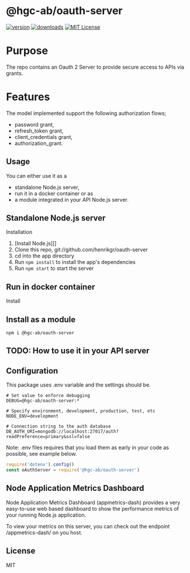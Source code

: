 # @hgc-ab/oauth-server

[![version](https://img.shields.io/npm/v/@hgc-ab/oauth-server.svg?style=flat-square)](http://npm.im/@hgc-ab/oauth-server)
[![downloads](https://img.shields.io/npm/dm/@hgc-ab/oauth-server.svg?style=flat-square)](http://npm-stat.com/charts.html?package=@hgc-ab/oauth-server&from=2020-01-22)
[![MIT License](https://img.shields.io/npm/l/@hgc-ab/oauth-server.svg?style=flat-square)](http://opensource.org/licenses/MIT)

# Purpose 
The repo contains an Oauth 2 Server to provide secure access to APIs via grants. 

#  Features
The model implemented support the following authorization flows;
 - password grant,
 - refresh_token grant,
 - client_credentials grant,
 - authorization_grant.

## Usage
You can either use it as a 
- standalone Node.js server, 
- run it in a docker container or as 
- a module integrated in your API Node.js server. 

## Standalone Node.js server

Installation
1. [Install Node.js][]
2. Clone this repo, git://github.com/henrikgr/oauth-server
3. cd into the app directory
4. Run `npm install` to install the app's dependencies
5. Run `npm start` to start the server


## Run in docker container

Install

## Install as a module

```shell script
npm i @hgc-ab/oauth-server
```

## TODO: How to use it in your API server

## Configuration

This package uses .env variable and the settings should be.

```shell script
# Set value to enforce debugging
DEBUG=@hgc-ab/oauth-server:*

# Specify environment, development, production, test, etc
NODE_ENV=development

# Connection string to the auth database
DB_AUTH_URI=mongodb://localhost:27017/auth?readPreference=primary&ssl=false

```
Note: .env files requires that you load them as early in your code as possible, see example below.

```javascript
require('dotenv').config()
const oAuthServer = require('@hgc-ab/oauth-server')

```

## Node Application Metrics Dashboard
Node Application Metrics Dashboard (appmetrics-dash) provides a very easy-to-use web based dashboard to show the 
performance metrics of your running Node.js application.

To view your metrics on this server, you can check out the endpoint /appmetrics-dash/ on you host.


## License
MIT
